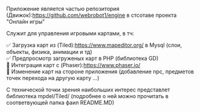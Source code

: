 Приложение является частью репозитория (Движок):https://github.com/webrobot1/engine в стсотаве проекта "Онлайн игры"

Служит для управления игровыми картами, в тч:

:white_check_mark:    Загрузка карт из (Tiled):https://www.mapeditor.org/ в Mysql (слои, объекты, физика, анимации и тд)    
:white_check_mark: 	  Предпросмотр загруженых карт в PHP (библиотека GD)    
:black_square_button: Интеграция карт с (Phaser):https://www.phaser.io/    
:black_square_button: Изменение карт на стороне приложения (добавление npc, предметов точек перехода на другую карту ...) 


С технической точки зрения наибольших интерес представлет библиотека mpdel/Tiled/ (подробнее о ней можно прочитать в соответвующей папка фаил README.MD)  
